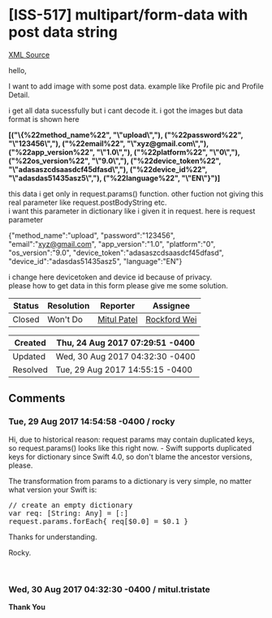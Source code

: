 # [ISS-517] multipart/form-data with post data string 

[XML Source](./xml/ISS-517.xml)
<p><p>hello,</p>

<p>I want to add image with some post data. example like Profile pic and Profile Detail.</p>

<p>i get all data sucessfully but i cant decode it. i got the images but data format is shown here </p>

<p><b><span class="error">&#91;(&quot;\{%22method_name%22&quot;, &quot;\&quot;upload\&quot;,&quot;), (&quot;%22password%22&quot;, &quot;\&quot;123456\&quot;,&quot;), (&quot;%22email%22&quot;, &quot;\&quot;xyz@gmail.com\&quot;,&quot;), (&quot;%22app_version%22&quot;, &quot;\&quot;1.0\&quot;,&quot;), (&quot;%22platform%22&quot;, &quot;\&quot;0\&quot;,&quot;), (&quot;%22os_version%22&quot;, &quot;\&quot;9.0\&quot;,&quot;), (&quot;%22device_token%22&quot;, &quot;\&quot;adasaszcdsaasdcf45dfasd\&quot;,&quot;), (&quot;%22device_id%22&quot;, &quot;\&quot;adasdas51435asz5\&quot;,&quot;), (&quot;%22language%22&quot;, &quot;\&quot;EN\&quot;}&quot;)&#93;</span></b> </p>

<p>this data i get only in request.params() function. other fuction not giving this real parameter like request.postBodyString etc.<br/>
i want this parameter in dictionary like i given it in request. here is request parameter</p>

{"method_name":"upload",
"password":"123456",
"email":"xyz@gmail.com",
"app_version":"1.0",
"platform":"0",
"os_version":"9.0",
"device_token":"adasaszcdsaasdcf45dfasd",
"device_id":"adasdas51435asz5",
"language":"EN"}

<p>i change here devicetoken and device id because of privacy.<br/>
please how to get data in this form please give me some solution.</p></p>





Status|Resolution|Reporter|Assignee
------|----------|--------|--------
Closed|Won't Do|[Mitul Patel](mitul.tristate)|[Rockford Wei]($rocky)





Created|Thu, 24 Aug 2017 07:29:51 -0400
-------|--------------
Updated|Wed, 30 Aug 2017 04:32:30 -0400
Resolved|Tue, 29 Aug 2017 14:55:15 -0400


## Comments




### Tue, 29 Aug 2017 14:54:58 -0400 / rocky 

<p><p>Hi, due to historical reason: request params may contain duplicated keys, so request.params() looks like this right now. - Swift supports duplicated keys for dictionary since Swift 4.0, so don't blame the ancestor versions, please.</p>

<p>The transformation from params to a dictionary is very simple, no matter what version your Swift is:</p>


<div class="code panel" style="border-width: 1px;"><div class="codeContent panelContent">
<pre class="code-java"><span class="code-comment">// create an empty dictionary
</span><span class="code-keyword">var</span> req: [<span class="code-object">String</span>: Any] = [:]
request.params.forEach{ req[$0.0] = $0.1 }</pre>
</div></div>
<p>Thanks for understanding.</p>

<p>Rocky.</p>

<p> </p></p>


### Wed, 30 Aug 2017 04:32:30 -0400 / mitul.tristate 

<p><p><b>Thank You</b></p></p>


